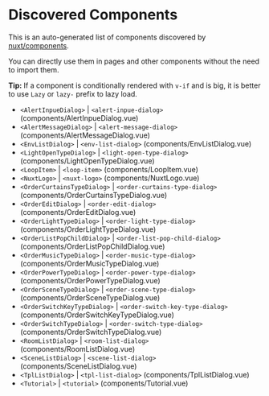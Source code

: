 # Discovered Components

This is an auto-generated list of components discovered by [nuxt/components](https://github.com/nuxt/components).

You can directly use them in pages and other components without the need to import them.

**Tip:** If a component is conditionally rendered with `v-if` and is big, it is better to use `Lazy` or `lazy-` prefix to lazy load.

- `<AlertInpueDialog>` | `<alert-inpue-dialog>` (components/AlertInpueDialog.vue)
- `<AlertMessageDialog>` | `<alert-message-dialog>` (components/AlertMessageDialog.vue)
- `<EnvListDialog>` | `<env-list-dialog>` (components/EnvListDialog.vue)
- `<LightOpenTypeDialog>` | `<light-open-type-dialog>` (components/LightOpenTypeDialog.vue)
- `<LoopItem>` | `<loop-item>` (components/LoopItem.vue)
- `<NuxtLogo>` | `<nuxt-logo>` (components/NuxtLogo.vue)
- `<OrderCurtainsTypeDialog>` | `<order-curtains-type-dialog>` (components/OrderCurtainsTypeDialog.vue)
- `<OrderEditDialog>` | `<order-edit-dialog>` (components/OrderEditDialog.vue)
- `<OrderLightTypeDialog>` | `<order-light-type-dialog>` (components/OrderLightTypeDialog.vue)
- `<OrderListPopChildDialog>` | `<order-list-pop-child-dialog>` (components/OrderListPopChildDialog.vue)
- `<OrderMusicTypeDialog>` | `<order-music-type-dialog>` (components/OrderMusicTypeDialog.vue)
- `<OrderPowerTypeDialog>` | `<order-power-type-dialog>` (components/OrderPowerTypeDialog.vue)
- `<OrderSceneTypeDialog>` | `<order-scene-type-dialog>` (components/OrderSceneTypeDialog.vue)
- `<OrderSwitchKeyTypeDialog>` | `<order-switch-key-type-dialog>` (components/OrderSwitchKeyTypeDialog.vue)
- `<OrderSwitchTypeDialog>` | `<order-switch-type-dialog>` (components/OrderSwitchTypeDialog.vue)
- `<RoomListDialog>` | `<room-list-dialog>` (components/RoomListDialog.vue)
- `<SceneListDialog>` | `<scene-list-dialog>` (components/SceneListDialog.vue)
- `<TplListDialog>` | `<tpl-list-dialog>` (components/TplListDialog.vue)
- `<Tutorial>` | `<tutorial>` (components/Tutorial.vue)
